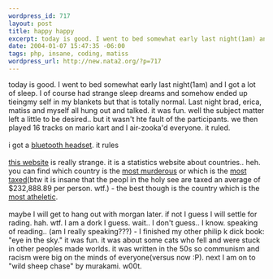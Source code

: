 ```yaml
--- 
wordpress_id: 717
layout: post
title: happy happy
excerpt: today is good. I went to bed somewhat early last night(1am) and I got a lot of sleep. I of course had strange sleep dreams and somehow ended up tieingmy self in my blankets but that is totally normal. Last night brad, erica, matiss and myself all hung out and talked. it was fun. well the subject matter left a little to be desired.. but it wasn't hte fault of the participants. we then played 16 t...
date: 2004-01-07 15:47:35 -06:00
tags: php, insane, coding, matiss
wordpress_url: http://new.nata2.org/?p=717
---
```

today is good. I went to bed somewhat early last night(1am) and I got a lot of sleep. I of course had strange sleep dreams and somehow ended up tieingmy self in my blankets but that is totally normal. Last night brad, erica, matiss and myself all hung out and talked. it was fun. well the subject matter left a little to be desired.. but it wasn't hte fault of the participants. we then played 16 tracks on mario kart and I air-zooka'd everyone. it ruled. <br/><br/>
i got a <a href="http://3gcoding.com/archives/000008.php">bluetooth headset</a>. it rules<br/><br/><a href="http://nationmaster.com/">this website</a> is really strange. it is a statistics website about countries.. heh. you can find which country is the <a href="http://nationmaster.com/graph-T/cri_mur_cap">most murderous</a> or which is the <a href="http://nationmaster.com/graph-T/eco_bud_rev_cap">most taxed</a>(btw it is insane that the peopl in the holy see are taxed an average of $232,888.89 per person. wtf.) - the best though is the country which is the <a href="http://nationmaster.com/graph-T/spo_oly_med_syd_200_cap">most atheletic</a>. <br/><br/>maybe I will get to hang out with morgan later. if not I guess I will settle for rading. hah. wtf. I am a dork I guess. wait.. I don't guess.. I know. speaking of reading.. (am I really speaking???) - I finished my other philip k dick book: "eye in the sky."  it was fun. it was about some cats who fell and were stuck in other peoples made worlds. it was written in the 50s so communism and racism were big on the minds of everyone(versus now :P). next I am on to "wild sheep chase" by murakami. w00t.
